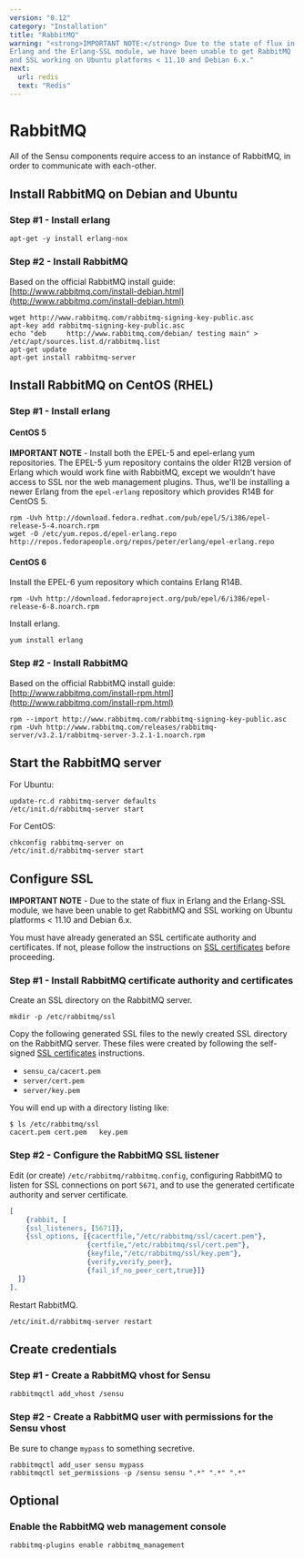 ```yaml
---
version: "0.12"
category: "Installation"
title: "RabbitMQ"
warning: "<strong>IMPORTANT NOTE:</strong> Due to the state of flux in
Erlang and the Erlang-SSL module, we have been unable to get RabbitMQ
and SSL working on Ubuntu platforms < 11.10 and Debian 6.x."
next:
  url: redis
  text: "Redis"
---
```


# RabbitMQ

All of the Sensu components require access to an instance of RabbitMQ,
in order to communicate with each-other.

## Install RabbitMQ on Debian and Ubuntu

### Step #1 - Install erlang

``` shell
apt-get -y install erlang-nox
```

### Step #2 - Install RabbitMQ

Based on the official RabbitMQ install guide:
[http://www.rabbitmq.com/install-debian.html](http://www.rabbitmq.com/install-debian.html)

``` shell
wget http://www.rabbitmq.com/rabbitmq-signing-key-public.asc
apt-key add rabbitmq-signing-key-public.asc
echo "deb     http://www.rabbitmq.com/debian/ testing main" > /etc/apt/sources.list.d/rabbitmq.list
apt-get update
apt-get install rabbitmq-server
```

## Install RabbitMQ on CentOS (RHEL)

### Step #1 - Install erlang

#### CentOS 5

**IMPORTANT NOTE** - Install both the EPEL-5 and epel-erlang yum
  repositories. The EPEL-5 yum repository contains the older R12B
  version of Erlang which would work fine with RabbitMQ, except we
  wouldn't have access to SSL nor the web management plugins. Thus,
  we'll be installing a newer Erlang from the `epel-erlang` repository
  which provides R14B for CentOS 5.

``` shell
rpm -Uvh http://download.fedora.redhat.com/pub/epel/5/i386/epel-release-5-4.noarch.rpm
wget -O /etc/yum.repos.d/epel-erlang.repo http://repos.fedorapeople.org/repos/peter/erlang/epel-erlang.repo
```

#### CentOS 6

Install the EPEL-6 yum repository which contains Erlang R14B.

``` shell
rpm -Uvh http://download.fedoraproject.org/pub/epel/6/i386/epel-release-6-8.noarch.rpm
```

Install erlang.

``` shell
yum install erlang
```

### Step #2 - Install RabbitMQ

Based on the official RabbitMQ install guide:
[http://www.rabbitmq.com/install-rpm.html](http://www.rabbitmq.com/install-rpm.html)

``` shell
rpm --import http://www.rabbitmq.com/rabbitmq-signing-key-public.asc
rpm -Uvh http://www.rabbitmq.com/releases/rabbitmq-server/v3.2.1/rabbitmq-server-3.2.1-1.noarch.rpm
```

## Start the RabbitMQ server

For Ubuntu:

``` shell
update-rc.d rabbitmq-server defaults
/etc/init.d/rabbitmq-server start
```

For CentOS:

``` shell
chkconfig rabbitmq-server on
/etc/init.d/rabbitmq-server start
```

## Configure SSL

**IMPORTANT NOTE** - Due to the state of flux in Erlang and the
  Erlang-SSL module, we have been unable to get RabbitMQ and SSL
  working on Ubuntu platforms < 11.10 and Debian 6.x.

You must have already generated an SSL certificate authority and
certificates. If not, please follow the instructions on [SSL
certificates](certificates) before proceeding.

### Step #1 - Install RabbitMQ certificate authority and certificates

Create an SSL directory on the RabbitMQ server.

``` shell
mkdir -p /etc/rabbitmq/ssl
```

Copy the following generated SSL files to the newly created SSL
directory on the RabbitMQ server. These files were created by
following the self-signed [SSL certificates](certificates)
instructions.

* `sensu_ca/cacert.pem`
* `server/cert.pem`
* `server/key.pem`

You will end up with a directory listing like:

```
$ ls /etc/rabbitmq/ssl
cacert.pem cert.pem   key.pem
```

### Step #2 - Configure the RabbitMQ SSL listener

Edit (or create) `/etc/rabbitmq/rabbitmq.config`, configuring RabbitMQ
to listen for SSL connections on port `5671`, and to use the generated
certificate authority and server certificate.

``` erlang
[
    {rabbit, [
    {ssl_listeners, [5671]},
    {ssl_options, [{cacertfile,"/etc/rabbitmq/ssl/cacert.pem"},
                   {certfile,"/etc/rabbitmq/ssl/cert.pem"},
                   {keyfile,"/etc/rabbitmq/ssl/key.pem"},
                   {verify,verify_peer},
                   {fail_if_no_peer_cert,true}]}
  ]}
].
```

Restart RabbitMQ.

``` shell
/etc/init.d/rabbitmq-server restart
```

## Create credentials

### Step #1 - Create a RabbitMQ vhost for Sensu

``` shell
rabbitmqctl add_vhost /sensu
```

### Step #2 - Create a RabbitMQ user with permissions for the Sensu vhost

Be sure to change `mypass` to something secretive.

``` shell
rabbitmqctl add_user sensu mypass
rabbitmqctl set_permissions -p /sensu sensu ".*" ".*" ".*"
```

## Optional

### Enable the RabbitMQ web management console

``` shell
rabbitmq-plugins enable rabbitmq_management
```
